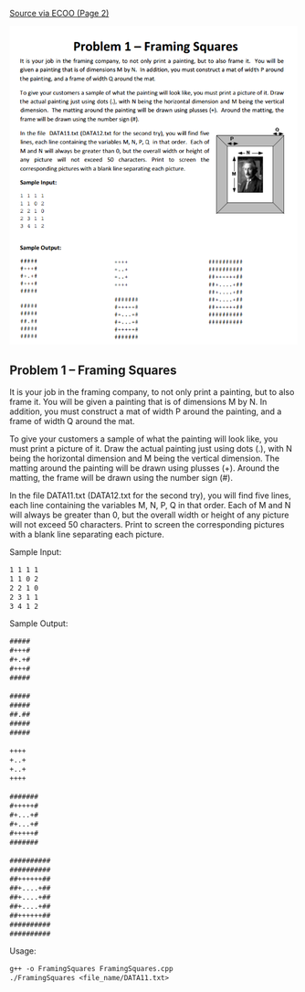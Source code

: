 [Source via ECOO (Page 2)](http://ecoocs.org/contests/ecoo_2010.pdf)

![problem](./problem.PNG)

## **Problem 1 – Framing Squares**

It is your job in the framing company, to not only print a painting, but to also frame it. You will be
given a painting that is of dimensions M by N. In addition, you must construct a mat of width P around
the painting, and a frame of width Q around the mat.

To give your customers a sample of what the painting will look like, you must print a picture of it. Draw
the actual painting just using dots (.), with N being the horizontal dimension and M being the vertical
dimension. The matting around the painting will be drawn using plusses (+). Around the matting, the
frame will be drawn using the number sign (#).

In the file DATA11.txt (DATA12.txt for the second try), you will find five
lines, each line containing the variables M, N, P, Q in that order. Each of
M and N will always be greater than 0, but the overall width or height of
any picture will not exceed 50 characters. Print to screen the
corresponding pictures with a blank line separating each picture.



Sample Input:

```
1 1 1 1
1 1 0 2
2 2 1 0
2 3 1 1
3 4 1 2
```

Sample Output:
```
#####
#+++#
#+.+#
#+++#
#####

#####
#####
##.##
#####
#####

++++
+..+
+..+
++++

#######
#+++++#
#+...+#
#+...+#
#+++++#
#######

##########
##########
##++++++##
##+....+##
##+....+##
##+....+##
##++++++##
##########
##########
```

Usage:

```
g++ -o FramingSquares FramingSquares.cpp
./FramingSquares <file_name/DATA11.txt>
```
